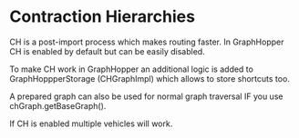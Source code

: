 # Contraction Hierarchies

CH is a post-import process which makes routing faster. 
In GraphHopper CH is enabled by default but can be easily disabled.

To make CH work in GraphHopper an additional logic is added to GraphHoppperStorage (CHGraphImpl) 
which allows to store shortcuts too.

A prepared graph can also be used for normal graph traversal IF you use chGraph.getBaseGraph().

If CH is enabled multiple vehicles will work.
